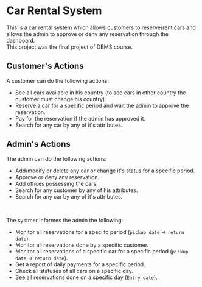 # Car Rental System
This is a car rental system which allows customers to reserve/rent cars and allows the admin to approve or deny any reservation through the dashboard.</br>
This project was the final project of DBMS course.

## Customer's Actions
A customer can do the following actions:
* See all cars available in his country (to see cars in other country the customer must change his country).
* Reserve a car for a specific period and wait the admin to approve the reservation.
* Pay for the reservation if the admin has approved it.
* Search for any car by any of it's attributes.

## Admin's Actions
The admin can do the following actions:
* Add/modify or delete any car or change it's status for a specific period.
* Approve or deny any reservation.
* Add offices possessing the cars.
* Search for any customer by any of his attributes.
* Search for any car by any of it's attributes.
</br>

The systmer informes the admin the following:

* Monitor all reservations for a speciifc period (`pickup date` -> `return date`).
* Monitor all reservations done by a specific customer.
* Monitor all reservations of a specific car for a specific period (`pickup date` -> `return date`).
* Get a report of daily payments for a specific period.
* Check all statuses of all cars on a specific day.
* See all reservations done on a specific day (`Entry date`).
